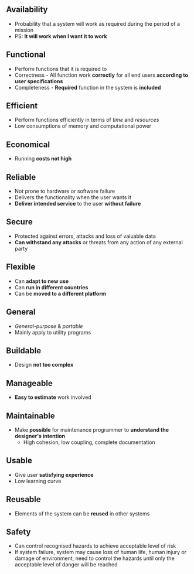 ## Availability
-  Probability that a system will work as required during the period of a mission
- PS: **It will work when I want it to work**
## Functional
- Perform functions that it is required to
- Correctness
		- All function work **correctly** for all end users **according to user specifications**
- Completeness
		- **Required** function in the system is **included**
## Efficient
- Perform functions efficiently in terms of *time* and *resources*
- Low consumptions of memory and computational power
## Economical
- Running **costs not high**
## Reliable
- Not prone to hardware or software failure
- Delivers the functionality when the user wants it
- **Deliver intended service** to the user **without failure**
## Secure
- Protected against errors, attacks and loss of valuable data
- **Can withstand any attacks** or threats from any action of any external party
## Flexible
- Can **adapt to new use**
- Can **run in different countries**
- Can be **moved to a different platform**
## General
- *General-purpose* & *portable*
- Mainly apply to utility programs
## Buildable
- Design **not too complex**
## Manageable
- **Easy to estimate** work involved
## Maintainable
- Make **possible** for maintenance programmer to **understand the designer's intention**
	- High cohesion, low coupling, complete documentation
## Usable
- Give user **satisfying experience**
- Low learning curve
## Reusable
- Elements of the system can be **reused** in other systems
## Safety
- Can control recognised hazards to achieve acceptable level of risk
- If system failure, system may cause loss of human life, human injury or damage of environment, need to control the hazards until only the acceptable level of danger will be reached